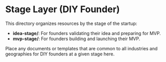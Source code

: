 # Stage Layer (DIY Founder)

This directory organizes resources by the stage of the startup:
- **idea-stage/**: For founders validating their idea and preparing for MVP.
- **mvp-stage/**: For founders building and launching their MVP.

Place any documents or templates that are common to all industries and geographies for DIY founders at a given stage here. 
